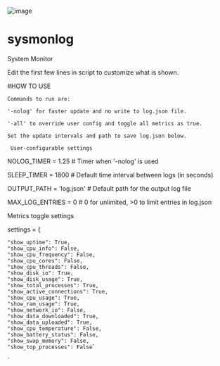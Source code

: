 ![image](https://github.com/user-attachments/assets/9410d691-4627-4dbb-bb72-e3de4897ce6b)


# sysmonlog
System Monitor 

Edit the first few lines in script to customize what is shown. 

#HOW TO USE

`Commands to run are:`

  `'-nolog' for faster update and no write to log.json file.`
  
  `'-all' to override user config and toggle all metrics as true. `
  
 `Set the update intervals and path to save log.json below. `

` User-configurable settings`

NOLOG_TIMER = 1.25  # Timer when '-nolog' is used

SLEEP_TIMER = 1800  # Default time interval between logs (in seconds)

OUTPUT_PATH = 'log.json'  # Default path for the output log file

MAX_LOG_ENTRIES = 0  # 0 for unlimited, >0 to limit entries in log.json

 Metrics toggle settings
 
settings = {

    "show_uptime": True,
    "show_cpu_info": False,
    "show_cpu_frequency": False,
    "show_cpu_cores": False,
    "show_cpu_threads": False,
    "show_disk_io": True,
    "show_disk_usage": True,
    "show_total_processes": True,
    "show_active_connections": True,
    "show_cpu_usage": True,
    "show_ram_usage": True,
    "show_network_io": False,
    "show_data_downloaded": True,
    "show_data_uploaded": True,
    "show_cpu_temperature": False,
    "show_battery_status": False,
    "show_swap_memory": False,
    "show_top_processes": False`
`
